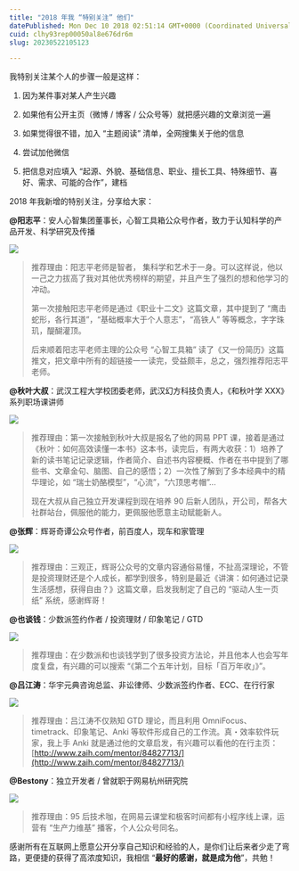 ```yaml
---
title: "2018 年我 “特别关注” 他们"
datePublished: Mon Dec 10 2018 02:51:14 GMT+0000 (Coordinated Universal Time)
cuid: clhy93rep00050al8e676dr6m
slug: 20230522105123

---
```


我特别关注某个人的步骤一般是这样：

1. 因为某件事对某人产生兴趣
    
2. 如果他有公开主页（微博 / 博客 / 公众号等）就把感兴趣的文章浏览一遍
    
3. 如果觉得很不错，加入 “主题阅读” 清单，全网搜集关于他的信息
    
4. 尝试加他微信
    
5. 把信息对应填入 “起源、外貌、基础信息、职业、擅长工具、特殊细节、喜好、需求、可能的合作”，建档
    

2018 年我新增的特别关注，分享给大家：

**@阳志平**：安人心智集团董事长，心智工具箱公众号作者，致力于认知科学的产品开发、科学研究及传播

![](https://cdn.hashnode.com/res/hashnode/image/upload/v1684724137979/973659a2-c720-4da1-a129-3b5aa2f923b2.png)

> 推荐理由：阳志平老师是智者， 集科学和艺术于一身。可以这样说，他以一己之力拔高了我对其他优秀榜样的期望，并且产生了强烈的想和他学习的冲动。
> 
> 第一次接触阳志平老师是通过《职业十二文》这篇文章，其中提到了 “鹰击蛇形，各行其道”，“基础概率大于个人意志”，“高铁人” 等等概念，字字珠玑，醍醐灌顶。
> 
> 后来顺着阳志平老师主理的公众号 “心智工具箱” 读了《又一份简历》这篇推文，把文章中所有的超链接一一读完，受益颇丰，总之，强烈推荐阳志平老师。

**@秋叶大叔**：武汉工程大学校团委老师，武汉幻方科技负责人，《和秋叶学 XXX》系列职场课讲师

![](https://cdn.hashnode.com/res/hashnode/image/upload/v1684724141988/97ec2782-fadb-40d8-8c45-ba46733fa398.png)

> 推荐理由：第一次接触到秋叶大叔是报名了他的网易 PPT 课，接着是通过《秋叶：如何高效读懂一本书》这本书，读完后，有两大收获：1）培养了新的读书笔记记录逻辑，作者简介、自述书内容梗概、作者在书中提到了哪些书、文章金句、脑图、自己的感悟；2）一次性了解到了多本经典中的精华理论，如 “瑞士奶酪模型”，“心流”，“六顶思考帽”...
> 
> 现在大叔从自己独立开发课程到现在培养 90 后新人团队，开公司，帮各大社群站台，佩服他的能力，更佩服他愿意主动赋能新人。

**@张辉**：辉哥奇谭公众号作者，前百度人，现车和家管理

![](https://cdn.hashnode.com/res/hashnode/image/upload/v1684724156560/57aad539-bc51-457f-b707-31a7a5fa1a4c.png)

> 推荐理由：三观正，辉哥公众号的文章内容通俗易懂，不扯高深理论，不管是投资理财还是个人成长，都学到很多，特别是最近《讲演：如何通过记录生活感想，获得自由？》这篇文章，启发我制定了自己的 “驱动人生一页纸” 系统，感谢辉哥！

**@也谈钱**：少数派签约作者 / 投资理财 / 印象笔记 / GTD

![](https://cdn.hashnode.com/res/hashnode/image/upload/v1684724160569/1af61843-8680-4145-842d-d607a492f8ec.png)

> 推荐理由：在少数派和也谈钱学到了很多投资方法论，并且他本人也会写年度复盘，有兴趣的可以搜索 “《第二个五年计划，目标「百万年收」》”。

**@吕江涛**：华宇元典咨询总监、非讼律师、少数派签约作者、ECC、在行行家

![](https://cdn.hashnode.com/res/hashnode/image/upload/v1684724166004/a962a5de-609d-4c65-b2b2-3372d04fa515.jpeg)

> 推荐理由：吕江涛不仅熟知 GTD 理论，而且利用 OmniFocus、timetrack、印象笔记、Anki 等软件形成自己的工作流。真・效率软件玩家，我上手 Anki 就是通过他的文章启发，有兴趣可以看他的在行主页：[http://www.zaih.com/mentor/84827713/](http://www.zaih.com/mentor/84827713/)

**@Bestony**：独立开发者 / 曾就职于网易杭州研究院

![](https://cdn.hashnode.com/res/hashnode/image/upload/v1684724169948/48a698f5-c9fc-4218-844f-1462fdcbeaab.png)

> 推荐理由：95 后技术咖，在网易云课堂和极客时间都有小程序线上课，运营有 “生产力维基” 播客，个人公众号同名。

感谢所有在互联网上愿意公开分享自己知识和经验的人，是你们让后来者少走了弯路，更便捷的获得了高浓度知识，我相信 “**最好的感谢，就是成为他**”，共勉！